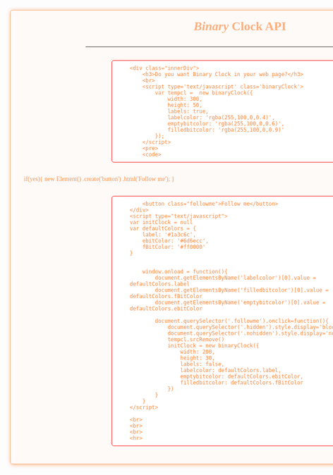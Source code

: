 <!DOCTYPE html>
<html>
<head>
	<title>Binary Clock</title>
	<link rel="shortcut icon" href="logo.png">
	<meta name="description" content="Binary Clock API, just one step to inplement it in your webpage">
	<meta name="author" content="Bichiko(harry) Kodua">
	<meta name="keywords" content="clock, binary, API, Plugin">
	<meta property="og:title" content="Binary-Clock">
	<meta property="og:description" content="Binary Clock API, just one step to inplement it in your webpage">
	<meta property="og:image" content="https://bichiko.github.io/binary-clock/logo.png">
	<meta http-equiv="content-type" content="text/html;charset=UTF-8">
</head>
<link href="https://fonts.googleapis.com/css?family=Bree+Serif" rel="stylesheet">
 <style type="text/css">
::-webkit-scrollbar {
width: 6px;
/* for vertical scrollbars */
height: 6px;
/* for horizontal scrollbars */
}

::-webkit-scrollbar-track {
	background: rgba(0, 0, 0, 0.1);
}

::-webkit-scrollbar-thumb {
	background: rgba(255, 100, 0, 0.5);
}
 h1{
	font-family: 'Nosifer', cursive;
 }
 h3,h6,p{
 	font-family: 'Bree Serif', serif;
 }
 	h1,h3,h6{
 		margin: auto;
 		text-align: center;
 		color: rgba(255,100,0,0.5);
 	}
 	.container{
 		width: 1000px;
 		height: auto;
 		border: solid 1px rgba(255,100,0,0.5);
 		margin: 30px auto;
 		padding: 20px 20px;
 		border-radius: 5px;
 		box-shadow: 1px 1px 10px rgba(255,100,0,0.5);
 		background-color: rgba(255,100,0,0.02);
 	}
 	hr{
 		border-color:rgba(255,100,0,0.1);
 		width: 70%;
 		margin: 30px auto;
 	}
 	p{
 		padding: 10px;
 		color: rgba(255,100,0,0.7);
 	}
 	.innerDiv{
 		width: 70%;
 		height: auto;
 		border-radius: 5px;
 		border:solid 1px rgba(255,100,0,0.5);
 		margin: 40px auto;
 		text-align: center;
 		padding: 30px;
 		background-color: rgba(255,100,0,0.04);
 		position: relative;
 		overflow: hidden;
 	}
 	code{
 		/*background-color: white;*/
 		/*border: solid 1px red;*/
 		/*margin: 20px auto;*/
 		/*padding: 20px;*/
 		text-align: left;
 		width: 70%;
 	}

 	em{
		display: inline-block;
		padding: 0 5px 0 3px;
		border-radius: 3px;
		color: rgba(255,0,0,0.7);
		background-color: rgba(0,0,0,0.1);
		font-family: 'Roboto', sans-serif;
		font-weight: unset;
	}
	pre{
		text-align: left;
		width: 50%;
		margin: auto;
		background-color: white;
		border-radius: 5px;
		color: rgba(255,100,0,0.8);
 		border: solid 1px red;
 		margin: 20px auto;
 		padding: 10px 40px;
	}
	.followme,.generate{
		width: 150px;
		font-size: 20px;
		height: 50px;
		background-color: rgba(255,100,0,0.5);
		border:solid 1px rgba(255,100,0,0.4);
		border-radius: 5px;
		color: rgba(255,100,0,0.9);
		cursor: pointer;
		transition: 0.5s all;
	}
	.followme:hover, .generate:hover{
		background-color: rgba(255,100,0,0.6);
		border:solid 1px rgba(255,100,0,0.5);
	}
	label{
		color: rgba(255,100,0,0.7);
		font-size: 16px;
	}
	span{
		font-size: 12px;
	}
	input[type=number]{
		width: 40px;
		border: solid 1px rgba(255,100,0,0.5);
		padding-left: 5px;
		border-radius: 1px;
	}
	input[type=color]{
		width: 20px;
		border: solid 1px rgba(255,100,0,0.5);
		border-radius: 1px;
		background-color: rgba(255,100,0,0.1);
		cursor: pointer;
	}
	.generated{
		resize: none;
		overflow: hidden;
		height: 140px;
		width: 80%;
		font-size: 10px;
		display: none;
		margin: auto;
		padding-left: 10px;
		padding-top: 6px;
		color: rgba(255,100,0,0.9);
	}
	.apiurl{
		resize: none;
		overflow: hidden;
		height: 40px;
		width: 80%;
		margin: auto;
		font-size: 10px;
	}
	.hidden{
		display: none;
	}
	::-moz-selection { /* Code for Firefox */
    color: white;
    background: rgba(255,0,0,0.6);
}

::selection {
    color: white; 
    background: rgba(255,0,0,0.6);
}
 </style>
<link href="https://fonts.googleapis.com/css?family=Nosifer" rel="stylesheet">
<script type="text/javascript" src="js.js"></script>

<body>
<div class="container">
	<h1><em>Binary</em> Clock API</h1>
	<hr>
<div class="nohidden">
	
	<div class="innerDiv">
		<h3>Do you want Binary Clock in your web page?</h3>
		<br>
		<script type='text/javascript' class='binaryClock'> 
			var tempcl =  new binaryClock({	    
				width: 300, 	    
				height: 50,	    
				labels: true,	    
				labelcolor: 'rgba(255,100,0,0.4)',	    
				emptybitcolor: 'rgba(255,100,0,0.6)',	    
				filledbitcolor: 'rgba(255,100,0,0.9)'
			});
		</script>
		<pre>
		<code>
if(yes){
	new Element()
	.create('button')
	.html('Follow me');
}
		</code>
		</pre>

		<button class="followme">Follow me</button>
	</div>
	<script type="text/javascript">
	var initClock = null
	var defaultColors = {
		label: '#1a3c6c',
		ebitColor: '#6d6ecc',
		fBitColor: '#ff0000'
	}


		window.onload = function(){
			document.getElementsByName('labelcolor')[0].value = defaultColors.label
			document.getElementsByName('filledbitcolor')[0].value = defaultColors.fBitColor
			document.getElementsByName('emptybitcolor')[0].value = defaultColors.ebitColor

			document.querySelector('.followme').onclick=function(){
				document.querySelector('.hidden').style.display='block'
				document.querySelector('.nohidden').style.display='none'
				tempcl.srcRemove()
				initClock = new binaryClock({
					width: 200,
					height: 30,
					labels: false,
					labelcolor: defaultColors.label,
					emptybitcolor: defaultColors.ebitColor,
					filledbitcolor: defaultColors.fBitColor
				})
			}
		}
	</script>
		
	<br>
	<br>
	<br>
	<hr>
</div>
	<div class="hidden">
	<h3>You can fully customize Binary Clock</h3>
	<div class="innerDiv">
		<h3>Please enter data</h3>
		<hr>
		<label for="labels">Show Labels?:</label>
		<span><i>show</i></span><input type="checkbox"  name="label" value="true">
		<br>
		<br>
		<label for="width">Width:</label>
		<input type="number" name="width" value="300"><span> px; </span>
		<label for="height">Height:</label>
		<input type="number" name="height" value="50"><span> px</span>
		<br>
		<br>
		<label for="bgcolor">Label color:</label>
		<input type="color" name="labelcolor" value="#ffff44"><span> ; </span>
		<label for="filledbitcolor">Filled bit color:</label><span> ; </span>
		<input type="color" name="filledbitcolor" value="#cf4455">
		<label for="emptybitcolor">Empty bit color:</label><span> ; </span>
		<input type="color" name="emptybitcolor" value="#cc33ff">
		<hr>
		<h3>Live Preview</h3>
		<br>
		<script type="text/javascript" class='binaryClock'>



			

			var elements = [
				{
					object: document.querySelector('input[name=width'),
					value: 300,
					name: 'width'
				},
				{
					object: find('input[name=height').element,
					value: 50,
					name: 'height'
				},
				{
					object: find('input[name=label').element,
					value: false,
					name: 'label'
				},
				{
					object: find('input[name=labelcolor').element,
					value: defaultColors.label,
					name: 'labelcolor'
				},
				{
					object: find('input[name=emptybitcolor').element,
					value: defaultColors.ebitColor,
					name: 'emptybitcolor'
				},
				{
					object: find('input[name=filledbitcolor').element,
					value: defaultColors.fBitColor,
					name: 'filledbitcolor'
				}
			]

			elements.forEach(function(element, index){
				element.object.onchange = function(){
					element.value = this.value
					initClock.remove()
					initClock = new binaryClock({
						width: elements[0].value,
						height: elements[1].value,
						labels: (this.name == 'label'?(this.checked?'true':'false'):elements[2].value),
						labelcolor: elements[3].value,
						emptybitcolor: elements[4].value,
						filledbitcolor: elements[5].value
					})
					showCode();
				}
			})



		</script>
		<div class="innerDiv">
		<p>Place this code wherever you want the plugin to appear on your page.</p>
			<textarea onclick="this.select()" class="generated" spellcheck="false"></textarea>
		<hr>
		</div>

	</div>
</div>



<script type="text/javascript">
		function showCode(){
				document.querySelector('.generated').style.display="block"
					document.querySelector('.generated').innerHTML = ""+
						"&lt;script type='text/javascript' src='https://bichiko.github.io/binary-clock/js.js'>&lt;/script>\n"+
						"&lt;script type='text/javascript' class='binaryClock'>\n"+
						"new binaryClock({\n"+
						"  width: "+elements[0].value+",\n"+
						"  height: "+elements[1].value+",\n"+
						"  labels: "+(elements[2].value==1?'true':'false') +",\n"+
						"  labelcolor: '"+elements[3].value+"',\n"+
						"  emptybitcolor: '"+elements[4].value+"',\n"+
						"  filledbitcolor: '" + elements[5].value+"'"+
						"\n});\n"+
						"&lt;/script>"
		}	
		showCode()
</script>
</div>

</body>
</html>
